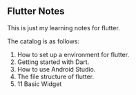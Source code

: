 ## Flutter Notes
This is just my learning notes for flutter.

The catalog is as follows:
1. How to set up a environment for flutter.
2. Getting started with Dart.
3. How to use Android Studio.
4. The file structure of flutter.
5. 11 Basic Widget
